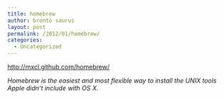 ```yaml
---
title: homebrew
author: bronto saurus
layout: post
permalink: /2012/01/homebrew/
categories:
  - Uncategorized
---
```

<http://mxcl.github.com/homebrew/>

*Homebrew is the easiest and most flexible way to install the UNIX tools Apple didn&#8217;t include with OS X.*